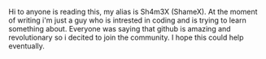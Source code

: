 Hi to anyone is reading this, my alias is Sh4m3X (ShameX).
At the moment of writing i'm just a guy who is intrested in coding and is trying to learn something about.
Everyone was saying that github is amazing and revolutionary so i decited to join the community.
I hope this could help eventually.
